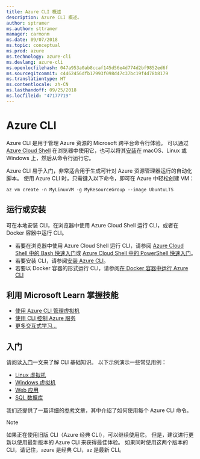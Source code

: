 ```yaml
---
title: Azure CLI 概述
description: Azure CLI 概述。
author: sptramer
ms.author: sttramer
manager: carmonm
ms.date: 09/07/2018
ms.topic: conceptual
ms.prod: azure
ms.technology: azure-cli
ms.devlang: azure-cli
ms.openlocfilehash: 047a953a0ab8ccaf145d56e4d774d2bf9852ed6f
ms.sourcegitcommit: c4462456dfb17993f098d47c37bc19f4d78b8179
ms.translationtype: HT
ms.contentlocale: zh-CN
ms.lasthandoff: 09/25/2018
ms.locfileid: "47177719"
---
```

# <a name="azure-cli"></a>Azure CLI

Azure CLI 是用于管理 Azure 资源的 Microsoft 跨平台命令行体验。
可以通过 [Azure Cloud Shell](/azure/cloud-shell/overview) 在浏览器中使用它，也可以将其[安装](install-azure-cli.md)在 macOS、Linux 或 Windows 上，然后从命令行运行它。

Azure CLI 易于入门，非常适合用于生成可针对 Azure 资源管理器运行的自动化脚本。 使用 Azure CLI 时，只需键入以下命令，即可在 Azure 中轻松创建 VM：

```azurecli-interactive
az vm create -n MyLinuxVM -g MyResourceGroup --image UbuntuLTS
```

## <a name="run-or-install"></a>运行或安装

可在本地安装 CLI，在浏览器中使用 Azure Cloud Shell 运行 CLI，或者在 Docker 容器中运行 CLI。

* 若要在浏览器中使用 Azure Cloud Shell 运行 CLI，请参阅 [Azure Cloud Shell 中的 Bash 快速入门](/azure/cloud-shell/quickstart)或 [Azure Cloud Shell 中的 PowerShell 快速入门](/azure/cloud-shell/quickstart-powershell)。
* 若要安装 CLI，请参阅[安装 Azure CLI](install-azure-cli.md)。
* 若要以 Docker 容器的形式运行 CLI，请参阅[在 Docker 容器中运行 Azure CLI](run-azure-cli-docker.md)

## <a name="build-your-skills-with-microsoft-learn"></a>利用 Microsoft Learn 掌握技能

- [使用 Azure CLI 管理虚拟机](/learn/modules/manage-virtual-machines-with-azure-cli/)
- [使用 CLI 控制 Azure 服务](/learn/modules/control-azure-services-with-cli/)
- [更多交互式学习...](/learn/browse/?products=azure-clis)

## <a name="get-started"></a>入门

请阅读[入门](get-started-with-azure-cli.md)一文来了解 CLI 基础知识。 以下示例演示一些常见用例：

- [Linux 虚拟机](/azure/virtual-machines/virtual-machines-linux-cli-samples?toc=%2fcli%2fazure%2ftoc.json&bc=%2fcli%2fazure%2fbreadcrumb%2ftoc.json)
- [Windows 虚拟机](/azure/virtual-machines/virtual-machines-windows-cli-samples?toc=%2fcli%2fazure%2ftoc.json&bc=%2fcli%2fazure%2fbreadcrumb%2ftoc.json)
- [Web 应用](/azure/app-service-web/app-service-cli-samples?toc=%2fcli%2fazure%2ftoc.json&bc=%2fcli%2fazure%2fbreadcrumb%2ftoc.json)
- [SQL 数据库](/azure/sql-database/sql-database-cli-samples?toc=%2fcli%2fazure%2ftoc.json&bc=%2fcli%2fazure%2fbreadcrumb%2ftoc.json)

我们还提供了一篇详细的[参考](/cli/azure/reference-index)文章，其中介绍了如何使用每个 Azure CLI 命令。

> [!NOTE]
> 如果正在使用旧版 CLI（Azure 经典 CLI），可以继续使用它。
> 但是，建议进行更新以使用最新版本的 Azure CLI 来获得最佳体验。
> 如果同时使用这两个版本的 CLI，请记住，`azure` 是经典 CLI，`az` 是最新 CLI。

